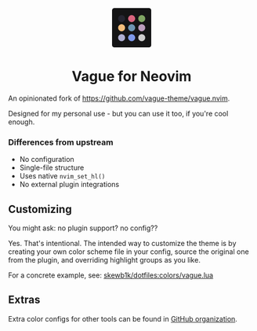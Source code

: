 <div align="center">
  <img height="80" alt="icon" src="https://github.com/vague-theme/vague/blob/main/assets/icon.png?raw=true" />
  <h1>Vague for Neovim</h1>
</div>

An opinionated fork of https://github.com/vague-theme/vague.nvim.

Designed for my personal use - but you can use it too, if you're cool enough.

### Differences from upstream

- No configuration
- Single-file structure
- Uses native `nvim_set_hl()`
- No external plugin integrations

## Customizing

You might ask: no plugin support? no config??

Yes. That's intentional. The intended way to customize the theme is by creating your own color scheme file in your config,
source the original one from the plugin, and overriding highlight groups as you like.

For a concrete example, see: [skewb1k/dotfiles:colors/vague.lua](https://github.com/skewb1k/dotfiles/blob/a615817ef9b5b88ea70cd412af77ed6c5dada24e/nvim/.config/nvim/colors/vague.lua)

## Extras

Extra color configs for other tools can be found in [GitHub organization](https://github.com/vague-theme).

